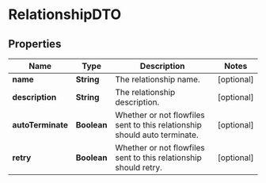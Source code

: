 
# RelationshipDTO

## Properties
Name | Type | Description | Notes
------------ | ------------- | ------------- | -------------
**name** | **String** | The relationship name. |  [optional]
**description** | **String** | The relationship description. |  [optional]
**autoTerminate** | **Boolean** | Whether or not flowfiles sent to this relationship should auto terminate. |  [optional]
**retry** | **Boolean** | Whether or not flowfiles sent to this relationship should retry. |  [optional]



